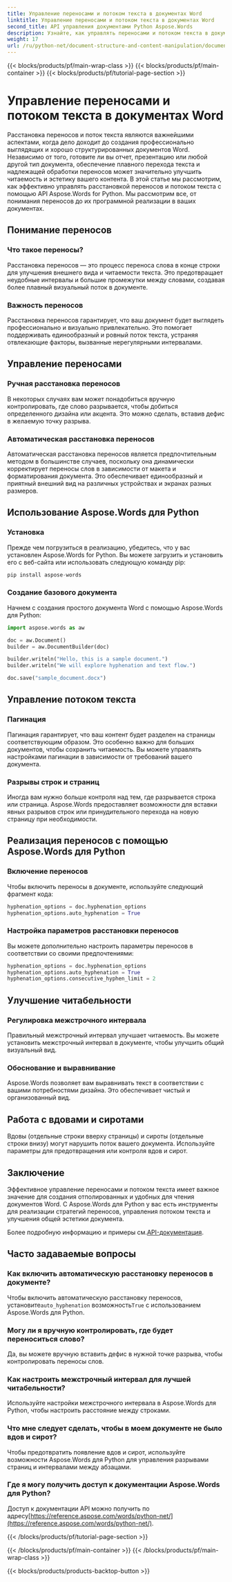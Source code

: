 ```yaml
---
title: Управление переносами и потоком текста в документах Word
linktitle: Управление переносами и потоком текста в документах Word
second_title: API управления документами Python Aspose.Words
description: Узнайте, как управлять переносами и потоком текста в документах Word с помощью Aspose.Words для Python. Создавайте отточенные, удобные для чтения документы с пошаговыми примерами и исходным кодом.
weight: 17
url: /ru/python-net/document-structure-and-content-manipulation/document-hyphenation/
---
```


{{< blocks/products/pf/main-wrap-class >}}
{{< blocks/products/pf/main-container >}}
{{< blocks/products/pf/tutorial-page-section >}}

# Управление переносами и потоком текста в документах Word

Расстановка переносов и поток текста являются важнейшими аспектами, когда дело доходит до создания профессионально выглядящих и хорошо структурированных документов Word. Независимо от того, готовите ли вы отчет, презентацию или любой другой тип документа, обеспечение плавного перехода текста и надлежащей обработки переносов может значительно улучшить читаемость и эстетику вашего контента. В этой статье мы рассмотрим, как эффективно управлять расстановкой переносов и потоком текста с помощью API Aspose.Words for Python. Мы рассмотрим все, от понимания переносов до их программной реализации в ваших документах.

## Понимание переносов

### Что такое переносы?

Расстановка переносов — это процесс переноса слова в конце строки для улучшения внешнего вида и читаемости текста. Это предотвращает неудобные интервалы и большие промежутки между словами, создавая более плавный визуальный поток в документе.

### Важность переносов

Расстановка переносов гарантирует, что ваш документ будет выглядеть профессионально и визуально привлекательно. Это помогает поддерживать единообразный и ровный поток текста, устраняя отвлекающие факторы, вызванные нерегулярными интервалами.

## Управление переносами

### Ручная расстановка переносов

В некоторых случаях вам может понадобиться вручную контролировать, где слово разрывается, чтобы добиться определенного дизайна или акцента. Это можно сделать, вставив дефис в желаемую точку разрыва.

### Автоматическая расстановка переносов

Автоматическая расстановка переносов является предпочтительным методом в большинстве случаев, поскольку она динамически корректирует переносы слов в зависимости от макета и форматирования документа. Это обеспечивает единообразный и приятный внешний вид на различных устройствах и экранах разных размеров.

## Использование Aspose.Words для Python

### Установка

Прежде чем погрузиться в реализацию, убедитесь, что у вас установлен Aspose.Words for Python. Вы можете загрузить и установить его с веб-сайта или использовать следующую команду pip:

```python
pip install aspose-words
```

### Создание базового документа

Начнем с создания простого документа Word с помощью Aspose.Words для Python:

```python
import aspose.words as aw

doc = aw.Document()
builder = aw.DocumentBuilder(doc)

builder.writeln("Hello, this is a sample document.")
builder.writeln("We will explore hyphenation and text flow.")

doc.save("sample_document.docx")
```

## Управление потоком текста

### Пагинация

Пагинация гарантирует, что ваш контент будет разделен на страницы соответствующим образом. Это особенно важно для больших документов, чтобы сохранить читаемость. Вы можете управлять настройками пагинации в зависимости от требований вашего документа.

### Разрывы строк и страниц

Иногда вам нужно больше контроля над тем, где разрывается строка или страница. Aspose.Words предоставляет возможности для вставки явных разрывов строк или принудительного перехода на новую страницу при необходимости.

## Реализация переносов с помощью Aspose.Words для Python

### Включение переносов

Чтобы включить переносы в документе, используйте следующий фрагмент кода:

```python
hyphenation_options = doc.hyphenation_options
hyphenation_options.auto_hyphenation = True
```

### Настройка параметров расстановки переносов

Вы можете дополнительно настроить параметры переносов в соответствии со своими предпочтениями:

```python
hyphenation_options = doc.hyphenation_options
hyphenation_options.auto_hyphenation = True
hyphenation_options.consecutive_hyphen_limit = 2
```

## Улучшение читабельности

### Регулировка межстрочного интервала

Правильный межстрочный интервал улучшает читаемость. Вы можете установить межстрочный интервал в документе, чтобы улучшить общий визуальный вид.

### Обоснование и выравнивание

Aspose.Words позволяет вам выравнивать текст в соответствии с вашими потребностями дизайна. Это обеспечивает чистый и организованный вид.

## Работа с вдовами и сиротами

Вдовы (отдельные строки вверху страницы) и сироты (отдельные строки внизу) могут нарушить поток вашего документа. Используйте параметры для предотвращения или контроля вдов и сирот.

## Заключение

Эффективное управление переносами и потоком текста имеет важное значение для создания отполированных и удобных для чтения документов Word. С Aspose.Words для Python у вас есть инструменты для реализации стратегий переносов, управления потоком текста и улучшения общей эстетики документа.

 Более подробную информацию и примеры см.[API-документация](https://reference.aspose.com/words/python-net/).

## Часто задаваемые вопросы

### Как включить автоматическую расстановку переносов в документе?

 Чтобы включить автоматическую расстановку переносов, установите`auto_hyphenation` возможность`True` с использованием Aspose.Words для Python.

### Могу ли я вручную контролировать, где будет переноситься слово?

Да, вы можете вручную вставить дефис в нужной точке разрыва, чтобы контролировать переносы слов.

### Как настроить межстрочный интервал для лучшей читабельности?

Используйте настройки межстрочного интервала в Aspose.Words для Python, чтобы настроить расстояние между строками.

### Что мне следует сделать, чтобы в моем документе не было вдов и сирот?

Чтобы предотвратить появление вдов и сирот, используйте возможности Aspose.Words для Python для управления разрывами страниц и интервалами между абзацами.

### Где я могу получить доступ к документации Aspose.Words для Python?

 Доступ к документации API можно получить по адресу[https://reference.aspose.com/words/python-net/](https://reference.aspose.com/words/python-net/).

{{< /blocks/products/pf/tutorial-page-section >}}

{{< /blocks/products/pf/main-container >}}
{{< /blocks/products/pf/main-wrap-class >}}

{{< blocks/products/products-backtop-button >}}

